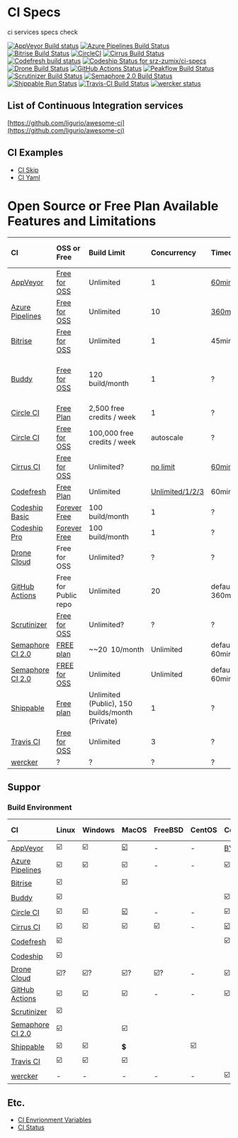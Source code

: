 # CI Specs

ci services specs check

[![AppVeyor Build status](https://ci.appveyor.com/api/projects/status/s5slt06sp2hh72pc/branch/master?svg=true)](https://ci.appveyor.com/project/srz-zumix/ci-specs/branch/master)
[![Azure Pipelines Build Status](https://dev.azure.com/srz-zumix/ci-specs/_apis/build/status/srz-zumix.ci-specs?branchName=master)](https://dev.azure.com/srz-zumix/ci-specs/_build/latest?definitionId=9&branchName=master)
[![Bitrise Build Status](https://app.bitrise.io/app/83e4e21587717d28/status.svg?token=AbTwzSOu8eyP2cc0Xly69Q&branch=master)](https://app.bitrise.io/app/83e4e21587717d28)
[![CircleCI](https://circleci.com/gh/srz-zumix/ci-specs/tree/master.svg?style=svg)](https://circleci.com/gh/srz-zumix/ci-specs/tree/master)
[![Cirrus Build Status](https://api.cirrus-ci.com/github/srz-zumix/ci-specs.svg?branch=master)](https://cirrus-ci.com/github/srz-zumix/ci-specs/master)
[![Codefresh build status](https://g.codefresh.io/api/badges/pipeline/srz-zumix/ci-specs%2Fci-specs?type=cf-2)](https://g.codefresh.io/public/accounts/srz-zumix/pipelines/5df982434cccf82c259fb41a)
[![Codeship Status for srz-zumix/ci-specs](https://app.codeship.com/projects/265ea250-042c-0138-e6ba-0e8ba424c4b4/status?branch=master)](https://app.codeship.com/projects/378730)
[![Drone Build Status](https://cloud.drone.io/api/badges/srz-zumix/ci-specs/status.svg?branch=master)](https://cloud.drone.io/srz-zumix/ci-specs)
[![GitHub Actions Status](https://github.com/srz-zumix/ci-specs/workflows/GitHub%20Actions/badge.svg?branch=master)](https://github.com/srz-zumix/ci-specs/actions?query=workflow%3A%22GitHub+Actions%22)
[![Peakflow Build Status](https://www.peakflow.io/en/projects/ci-specs/branch-statuses/master.svg)](https://www.peakflow.io/en/projects/ci-specs/build-groups?build_groups_q%5Bbranch_name_cont%5D=master)
[![Scrutinizer Build Status](https://scrutinizer-ci.com/g/srz-zumix/ci-specs/badges/build.png?b=master)](https://scrutinizer-ci.com/g/srz-zumix/ci-specs/build-status/master)
[![Semaphore 2.0 Build Status](https://srz-zumix.semaphoreci.com/badges/ci-specs/branches/master.svg)](https://srz-zumix.semaphoreci.com/projects/ci-specs)
[![Shippable Run Status](https://api.shippable.com/projects/5c81c7142c0a8108001b1df3/badge?branch=master)](https://app.shippable.com/github/srz-zumix/ci-specs)
[![Travis-CI Build Status](https://travis-ci.com/srz-zumix/ci-specs.svg?branch=master)](https://travis-ci.com/srz-zumix/ci-specs)
[![wercker status](https://app.wercker.com/status/969fcccb15e08d93de063fa7bd7f28d2/s/master "wercker status")](https://app.wercker.com/project/byKey/969fcccb15e08d93de063fa7bd7f28d2)

## List of Continuous Integration services

[https://github.com/ligurio/awesome-ci](https://github.com/ligurio/awesome-ci) 

## CI Examples

* [CI Skip](https://github.com/srz-zumix/ci-skip)
* [CI Yaml](https://github.com/srz-zumix/ci-yaml)

# Open Source or Free Plan Available Features and Limitations

|CI|OSS or Free|Build Limit|Concurrency|Timeout|No Output Timeout|Any Limits|
|:--|:--|:--|:--|:--|:--|:--|
|[AppVeyor](https://www.appveyor.com)|[Free for OSS](https://www.appveyor.com/pricing/)|Unlimited|1|[60min or less](https://www.appveyor.com/docs/build-configuration/#build-timeout)|?||
|[Azure Pipelines](https://azure.microsoft.com/ja-jp/services/devops/pipelines/)|[Free for OSS](https://azure.microsoft.com/ja-jp/pricing/details/devops/azure-devops-services/)|Unlimited|10|[360min](https://docs.microsoft.com/en-us/azure/devops/pipelines/licensing/concurrent-jobs?view=azure-devops#microsoft-hosted-cicd)|?||
|[Bitrise](https://www.bitrise.io)|[Free for OSS](https://blog.bitrise.io/free-developer-plan-features-for-open-source-projects-on-bitrise)|Unlimited|1|45min|?||
|[Buddy](https://buddy.works)|[Free for OSS](https://buddy.works/free-for-open-source)|120 build/month|1|?|?|5 projects / 500 MB cache / 1 GB & 2vCPU performance|
|[Circle CI](https://circleci.com)|[Free Plan](https://circleci.com/pricing/)|2,500 free credits / week|1|?|?||
|[Circle CI](https://circleci.com)|[Free for OSS](https://circleci.com/docs/2.0/oss/#overview)|100,000 free credits / week|autoscale|?|?||
|[Cirrus CI](https://cirrus-ci.org/)|[Free for OSS](https://cirrus-ci.org/pricing/)|Unlimited?|[no limit](https://cirrus-ci.org/features/#no-concurrency-limit-no-queues)|[60min](https://cirrus-ci.org/faq/#instance-timed-out)(max 2h)|?|[Parallel VMs limit](https://cirrus-ci.org/faq/#are-there-any-limits)|
|[Codefresh](https://codefresh.io/)|[Free Plan](https://codefresh.io/pricing/)|Unlimited|[Unlimited/1/2/3](https://codefresh.io/docs/docs/configure-ci-cd-pipeline/pipelines/#concurrency-policy)|60min?|15min ?|
|[Codeship Basic](https://codeship.com/)|[Forever Free](https://codeship.com/pricing/basic)|100 build/month|1|?|?||
|[Codeship Pro](https://codeship.com/)|[Forever Free](https://codeship.com/pricing/pro)|100 build/month|1|?|?||
|[Drone Cloud](https://cloud.drone.io/)|Free for OSS|Unlimited?|?|?|?||
|[GitHub Actions](https://help.github.com/en/articles/about-github-actions)|Free for Public repo|Unlimited|20|default 360min([config](https://help.github.com/en/articles/workflow-syntax-for-github-actions#jobsjob_idtimeout-minutes))|?|[Usage Limit](https://help.github.com/en/articles/about-github-actions#usage-limits)|
|[Scrutinizer](https://scrutinizer-ci.com)|[Free for OSS](https://scrutinizer-ci.com/pricing)|Unlimited?|?|?|?||
|[Semaphore CI 2.0](https://semaphoreci.com)|[FREE plan](https://semaphoreci.com/pricing)|~~$20~~$10/month|Unlimited |default 60min([config](https://docs.semaphoreci.com/article/50-pipeline-yaml#execution_time_limit))|?|[Quotas and Limits](https://docs.semaphoreci.com/article/133-quotas-and-limits)|
|[Semaphore CI 2.0](https://semaphoreci.com)|[FREE for OSS](https://semaphoreci.com/pricing)|Unlimited|Unlimited|default 60min([config](https://docs.semaphoreci.com/article/50-pipeline-yaml#execution_time_limit))|?|[Quotas and Limits](https://docs.semaphoreci.com/article/133-quotas-and-limits)|
|[Shippable](https://www.shippable.com/pricing.html)|[Free plan](https://www.shippable.com/pricing.html)|Unlimited (Public), 150 builds/month (Private)|1|?|?||
|[Travis CI](https://travis-ci.com/)|[Free for OSS](https://travis-ci.com/plans)|Unlimited|3|?|?||
|[wercker](http://www.wercker.com/)|?|?|?|?|?||

## Suppor

### Build Environment

|CI|Linux|Windows|MacOS|FreeBSD|CentOS|Container|Self Agent|
|:--|:--|:--|:--|:--|:--|:--|:--|
|[AppVeyor](https://www.appveyor.com/docs/build-environment/)|:ballot_box_with_check:|:ballot_box_with_check:|[:ballot_box_with_check:](https://www.appveyor.com/blog/2019/11/20/build-macos-projects-with-appveyor/)|-|-|[BYOC](https://www.appveyor.com/docs/byoc/docker/)|[:ballot_box_with_check:](https://ci.appveyor.com/build-clouds)|
|[Azure Pipelines](https://docs.microsoft.com/ja-jp/azure/devops/pipelines/agents/agents?view=azure-devops)|:ballot_box_with_check:|:ballot_box_with_check:|:ballot_box_with_check:|-|-|:ballot_box_with_check:|:ballot_box_with_check:|
|[Bitrise](https://devcenter.bitrise.io/infrastructure/virtual-machines/)|:ballot_box_with_check:||:ballot_box_with_check:|||||
|[Buddy](https://buddy.works)|:ballot_box_with_check:|||||:ballot_box_with_check:||
|[Circle CI](https://circleci.com/docs/2.0/configuration-reference/#docker--machine--macos--windows-executor)|:ballot_box_with_check:|:ballot_box_with_check:|[:ballot_box_with_check:](https://circleci.com/docs/2.0/oss/#overview)|-|-|:ballot_box_with_check:|-|
|[Cirrus CI](https://cirrus-ci.org/features/#comparison-with-popular-ciaas)|:ballot_box_with_check:|:ballot_box_with_check:|:ballot_box_with_check:|:ballot_box_with_check:|-|[:ballot_box_with_check:](https://cirrus-ci.org/guide/docker-builder-vm/)|[:ballot_box_with_check:](https://cirrus-ci.org/guide/supported-computing-services/)|
|[Codefresh](https://codefresh.io/)|:ballot_box_with_check:|||||:ballot_box_with_check:||
|[Codeship](https://codeship.com/)|:ballot_box_with_check:|||||||
|[Drone Cloud](https://docs.drone.io/user-guide/pipeline/steps/#platform)|:ballot_box_with_check:?|:ballot_box_with_check:?|:ballot_box_with_check:?|:ballot_box_with_check:?|-|:ballot_box_with_check:|[:ballot_box_with_check:](https://exec-runner.docs.drone.io/configuration/platform/)|
|[GitHub Actions](https://help.github.com/en/articles/workflow-syntax-for-github-actions#jobsjob_idruns-on)|:ballot_box_with_check:|:ballot_box_with_check:|:ballot_box_with_check:|-|-|:ballot_box_with_check:|:ballot_box_with_check:|
|[Scrutinizer](https://scrutinizer-ci.com)|:ballot_box_with_check:|||||||
|[Semaphore CI 2.0](https://docs.semaphoreci.com/category/57-cicd-environment)|:ballot_box_with_check:||:ballot_box_with_check:|||||
|[Shippable](http://shippable.com)|:ballot_box_with_check:|:ballot_box_with_check:|:heavy_dollar_sign:||:ballot_box_with_check:|||||
|[Travis CI](https://docs.travis-ci.com/user/multi-os/)|:ballot_box_with_check:|:ballot_box_with_check:|:ballot_box_with_check:|||||
|[wercker](http://www.wercker.com/)|-|-|-|-|-|:ballot_box_with_check:|-|

## Etc.

* [CI Envrionment Variables](./docs/ci-env-var.md)
* [CI Status](./docs/ci-status.md)


